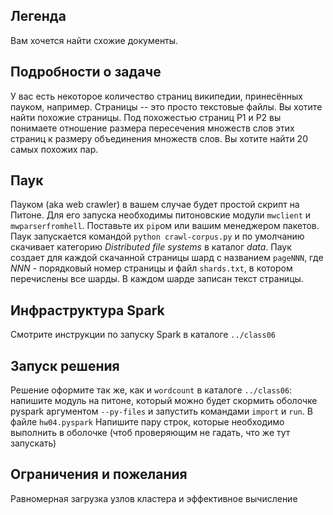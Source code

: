 ## Легенда
Вам хочется найти схожие документы.

## Подробности о задаче

У вас есть некоторое количество страниц википедии, принесённых пауком, например. Страницы -- это просто текстовые файлы. Вы хотите найти похожие страницы. Под похожестью страниц P1 и P2 вы понимаете отношение размера пересечения множеств слов этих страниц к размеру объединения множеств слов. Вы хотите найти 20 самых похожих пар.
 
## Паук

Пауком (aka web crawler) в вашем случае будет простой скрипт на Питоне. Для его запуска необходимы питоновские модули ```mwclient``` и ```mwparserfromhell```. Поставьте их ```pip```ом
или вашим менеджером пакетов. Паук запускается командой ```python crawl-corpus.py``` и по умолчанию скачивает категорию _Distributed file systems_ в каталог _data_. Паук создает для каждой скачанной страницы шард с названием ```pageNNN```, где _NNN_ - порядковый номер страницы и файл ```shards.txt```, в котором перечислены все шарды. В каждом шарде записан текст страницы.

## Инфраструктура Spark

Смотрите инструкции по запуску Spark в каталоге `../class06`

## Запуск решения

Решение оформите так же, как и `wordcount` в каталоге `../class06`: напишите модуль на питоне, который можно будет скормить оболочке pyspark аргументом `--py-files` и запустить командами `import` и `run`. В файле `hw04.pyspark` Напишите пару строк, которые необходимо выполнить в оболочке (чтоб проверяющим не гадать, что же тут запускать)


## Ограничения и пожелания

Равномерная загрузка узлов кластера и эффективное вычисление
